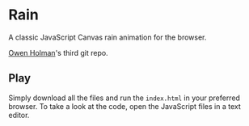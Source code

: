 # Rain
A classic JavaScript Canvas rain animation for the browser.

[Owen Holman](https://owenholman.com)'s third git repo.

## Play
Simply download all the files and run the `index.html` in your preferred browser.
To take a look at the code, open the JavaScript files in a text editor.